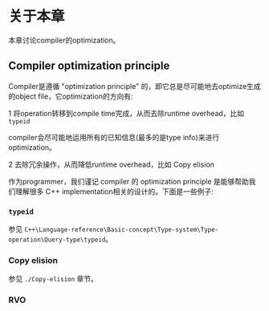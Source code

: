 # 关于本章

本章讨论compiler的optimization。

## Compiler optimization principle

Compiler是遵循 "optimization principle" 的，即它总是尽可能地去optimize生成的object file，它optimization的方向有:

1 将operation转移到compile time完成，从而去除runtime overhead，比如 `typeid`

compiler会尽可能地运用所有的已知信息(最多的是type info)来进行optimization。

2 去除冗余操作，从而降低runtime overhead，比如 Copy elision

作为programmer，我们谨记 compiler 的 optimization principle 是能够帮助我们理解很多 C++ implementation相关的设计的。下面是一些例子:

### `typeid`

参见 `C++\Language-reference\Basic-concept\Type-system\Type-operation\Query-type\typeid`。

 

### Copy elision

参见 `./Copy-elision` 章节。



### RVO

